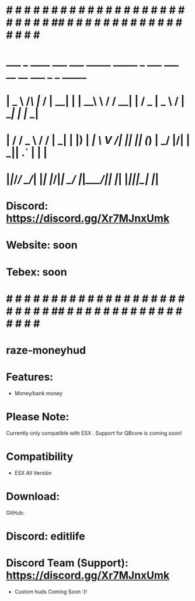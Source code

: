 # # # # # # # # # # # # # # # # # # # # # # # # # # ## # # # # # # # # # # # # # # # # # #
#    ___    _    ____  ___    ___  _____   _____ _    ___  ___ __  __ ___ _  _ _____     #
#   | _ \  /_\  |_  / | __|  |   \| __\ \ / / __| |  / _ \| _ \  \/  | __| \| |_   _|    #
#   |   / / _ \  / /  | _|   | |) | _| \ V /| _|| |_| (_) |  _/ |\/| | _|| .` | | |      #
#   |_|_\/_/ \_\/___| |___|  |___/|___| \_/ |___|____\___/|_| |_|  |_|___|_|\_| |_|      #
#                                                                                        #
#                                                                                        #
#     Discord: https://discord.gg/Xr7MJnxUmk                                             #
#     Website: soon                                                                      #
#     Tebex: soon                                                                        #
#                                                                                        #
# # # # # # # # # # # # # # # # # # # # # # # # # # ## # # # # # # # # # # # # # # # # # #



# raze-moneyhud
 
# Features:

* Money/bank money


# Please Note:
Currently only compatible with ESX . Support for QBcore is coming soon!

# Compatibility 
* ESX All Versión 


# Download:
GitHub: 

# Discord: editlife
# Discord Team (Support): https://discord.gg/Xr7MJnxUmk

* Custom huds Coming Soon :)!
